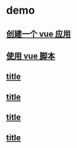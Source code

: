 # demo

## [创建一个 vue 应用](/framework/vue3/demo/createVueApp.html)

## [使用 vue 脚本](/frontStore/vue3/demo/useVueScript.html)

## [title](/framework/vue3/demo/first.html)

## [title](/framework/vue3/demo/first.html)

## [title](/framework/vue3/demo/first.html)

## [title](/framework/vue3/demo/first.html)
